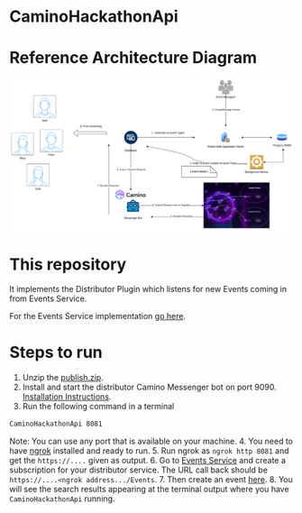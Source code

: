 # CaminoHackathonApi

# Reference Architecture Diagram

![architecture.drawio.png](./architecture.drawio.png)

# This repository

It implements the Distributor Plugin which listens for new
Events coming in from Events Service. 

For the Events Service implementation [go here](https://github.com/pmatsinopoulos/events_service).

# Steps to run

1. Unzip the [publish.zip](./publish.zip).
2. Install and start the distributor Camino Messenger bot on port 9090. [Installation Instructions](https://docs.camino.network/camino-messenger/bot/installation).
3. Run the following command in a terminal
```bash
CaminoHackathonApi 8081
```
Note: You can use any port that is available on your machine.
4. You need to have [ngrok](https://ngrok.com/) installed and ready to run.
5. Run ngrok as `ngrok http 8081` and get the `https://....` given as output.
6. Go to [Events Service](https://events-service-voja.onrender.com/) and create a subscription for your distributor service. The URL call back should be `https://....<ngrok address.../Events`.
7. Then create an event [here](https://events-service-voja.onrender.com/events/new).
8. You will see the search results appearing at the terminal output where you have `CaminoHackathonApi` running.

